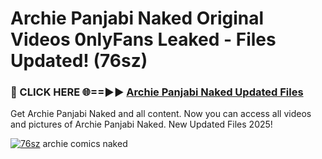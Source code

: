 # Archie Panjabi Naked Original Videos 0nlyFans Leaked - Files Updated! (76sz)

<h3>🔴 CLICK HERE 🌐==►► <a href="https://tinyurl.com/up5wt9bj" rel="nofollow">Archie Panjabi Naked Updated Files</a></h3>

Get Archie Panjabi Naked and all content. Now you can access all videos and pictures of Archie Panjabi Naked. New Updated Files 2025!

[![76sz](https://i.imgur.com/ABiUzMV.gif)](https://tinyurl.com/up5wt9bj)
archie comics naked